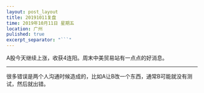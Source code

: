 ```yaml
---
layout: post_layout
title: 20191011复盘
time: 2019年10月11日 星期五
location: 广州
pulished: true
excerpt_separator: "```"
---
```



A股今天继续上涨，收获4连阳。周末中美贸易站有一点点的好消息。

-------------------------------------------------------
很多错误是两个人沟通时候造成的，比如A让B改一个东西，通常B可能就没有测试，然后就出错。
